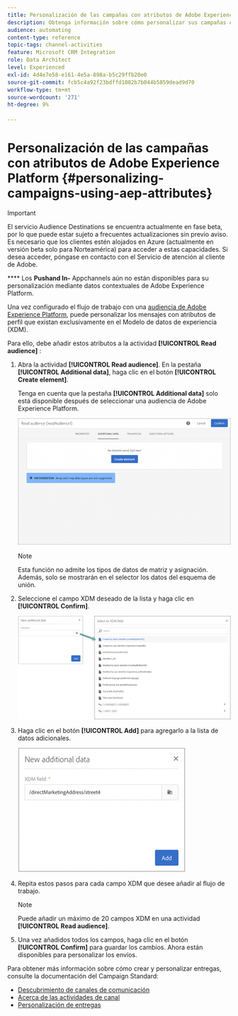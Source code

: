```yaml
---
title: Personalización de las campañas con atributos de Adobe Experience Platform
description: Obtenga información sobre cómo personalizar sus campañas con atributos de Adobe Experience Platform.
audience: automating
content-type: reference
topic-tags: channel-activities
feature: Microsoft CRM Integration
role: Data Architect
level: Experienced
exl-id: 4d4e7e58-e161-4e5a-898a-b5c29ffb20e0
source-git-commit: fcb5c4a92f23bdffd1082b7b044b5859dead9d70
workflow-type: tm+mt
source-wordcount: '271'
ht-degree: 9%

---
```


# Personalización de las campañas con atributos de Adobe Experience Platform {#personalizing-campaigns-using-aep-attributes}

>[!IMPORTANT]
>
>El servicio Audience Destinations se encuentra actualmente en fase beta, por lo que puede estar sujeto a frecuentes actualizaciones sin previo aviso. Es necesario que los clientes estén alojados en Azure (actualmente en versión beta solo para Norteamérica) para acceder a estas capacidades. Si desea acceder, póngase en contacto con el Servicio de atención al cliente de Adobe.
>
>**** Los  **Pushand In-** Appchannels aún no están disponibles para su personalización mediante datos contextuales de Adobe Experience Platform.

Una vez configurado el flujo de trabajo con una [audiencia de Adobe Experience Platform](../../integrating/using/aep-about-audience-destinations-service.md), puede personalizar los mensajes con atributos de perfil que existan exclusivamente en el Modelo de datos de experiencia (XDM).

Para ello, debe añadir estos atributos a la actividad **[!UICONTROL Read audience]** :

1. Abra la actividad **[!UICONTROL Read audience]**. En la pestaña **[!UICONTROL Additional data]**, haga clic en el botón **[!UICONTROL Create element]**.

   Tenga en cuenta que la pestaña **[!UICONTROL Additional data]** solo está disponible después de seleccionar una audiencia de Adobe Experience Platform.

   ![](assets/aep_wkf_readaudience_attributes.png)

   >[!NOTE]
   >
   >Esta función no admite los tipos de datos de matriz y asignación. Además, solo se mostrarán en el selector los datos del esquema de unión.

1. Seleccione el campo XDM deseado de la lista y haga clic en **[!UICONTROL Confirm]**.

   ![](assets/aep_wkf_readaudience_perso1.png)

1. Haga clic en el botón **[!UICONTROL Add]** para agregarlo a la lista de datos adicionales.

   ![](assets/aep_wkf_readaudience_perso3.png)

1. Repita estos pasos para cada campo XDM que desee añadir al flujo de trabajo.

   >[!NOTE]
   >
   >Puede añadir un máximo de 20 campos XDM en una actividad **[!UICONTROL Read audience]**.

1. Una vez añadidos todos los campos, haga clic en el botón **[!UICONTROL Confirm]** para guardar los cambios. Ahora están disponibles para personalizar los envíos.

Para obtener más información sobre cómo crear y personalizar entregas, consulte la documentación del Campaign Standard:

* [Descubrimiento de canales de comunicación](../../channels/using/get-started-communication-channels.md)
* [Acerca de las actividades de canal](../../automating/using/about-channel-activities.md)
* [Personalización de entregas](../../designing/using/personalization.md)
